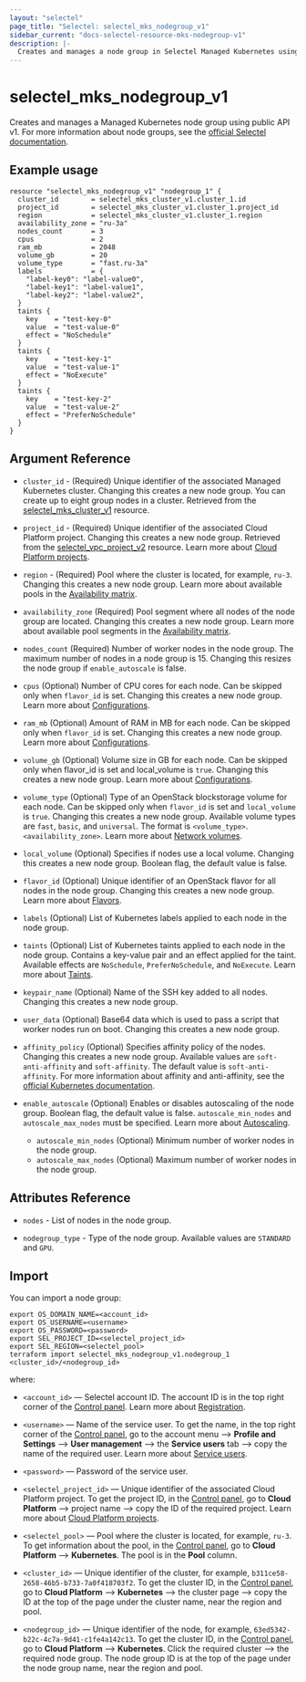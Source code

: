 ```yaml
---
layout: "selectel"
page_title: "Selectel: selectel_mks_nodegroup_v1"
sidebar_current: "docs-selectel-resource-mks-nodegroup-v1"
description: |-
  Creates and manages a node group in Selectel Managed Kubernetes using public API v1.
---
```


# selectel\_mks\_nodegroup\_v1

Creates and manages a Managed Kubernetes node group using public API v1. For more information about node groups, see the [official Selectel documentation](https://docs.selectel.ru/cloud/managed-kubernetes/node-groups/).

## Example usage

```hcl
resource "selectel_mks_nodegroup_v1" "nodegroup_1" {
  cluster_id        = selectel_mks_cluster_v1.cluster_1.id
  project_id        = selectel_mks_cluster_v1.cluster_1.project_id
  region            = selectel_mks_cluster_v1.cluster_1.region
  availability_zone = "ru-3a"
  nodes_count       = 3
  cpus              = 2
  ram_mb            = 2048
  volume_gb         = 20
  volume_type       = "fast.ru-3a"
  labels            = {
    "label-key0": "label-value0",
    "label-key1": "label-value1",
    "label-key2": "label-value2",
  }
  taints {
    key    = "test-key-0"
    value  = "test-value-0"
    effect = "NoSchedule"
  }
  taints {
    key    = "test-key-1"
    value  = "test-value-1"
    effect = "NoExecute"
  }
  taints {
    key    = "test-key-2"
    value  = "test-value-2"
    effect = "PreferNoSchedule"
  }
}
```

## Argument Reference

* `cluster_id` - (Required) Unique identifier of the associated Managed Kubernetes cluster. Changing this creates a new node group. You can create up to eight group nodes in a cluster. Retrieved from the [selectel_mks_cluster_v1](https://registry.terraform.io/providers/selectel/selectel/latest/docs/resources/mks_cluster_v1) resource.

* `project_id` - (Required) Unique identifier of the associated Cloud Platform project. Changing this creates a new node group. Retrieved from the [selectel_vpc_project_v2](https://registry.terraform.io/providers/selectel/selectel/latest/docs/resources/vpc_project_v2) resource. Learn more about [Cloud Platform projects](https://docs.selectel.ru/cloud/managed-kubernetes/about/projects/).

* `region` - (Required) Pool where the cluster is located, for example, `ru-3`. Changing this creates a new node group. Learn more about available pools in the [Availability matrix](https://docs.selectel.ru/control-panel-actions/availability-matrix/#managed-kubernetes).

* `availability_zone` (Required) Pool segment where all nodes of the node group are located. Changing this creates a new node group.  Learn more about available pool segments in the  [Availability matrix](https://docs.selectel.ru/control-panel-actions/availability-matrix/#managed-kubernetes).  

* `nodes_count` (Required) Number of worker nodes in the node group. The maximum number of nodes in a node group is 15. Changing this resizes the node group if `enable_autoscale` is false.

* `cpus` (Optional) Number of CPU cores for each node. Can be skipped only when `flavor_id` is set. Changing this creates a new node group. Learn more about [Configurations](https://docs.selectel.ru/cloud/managed-kubernetes/node-groups/configurations/).

* `ram_mb` (Optional) Amount of RAM in MB for each node. Can be skipped only when `flavor_id` is set. Changing this creates a new node group. Learn more about [Configurations](https://docs.selectel.ru/cloud/managed-kubernetes/node-groups/configurations/).

* `volume_gb` (Optional) Volume size in GB for each node. Can be skipped only when flavor_id is set and local_volume is `true`. Changing this creates a new node group.  Learn more about [Configurations](https://docs.selectel.ru/cloud/managed-kubernetes/node-groups/configurations/).

* `volume_type` (Optional) Type of an OpenStack blockstorage volume for each node. Can be skipped only when `flavor_id` is set and `local_volume` is `true`. Changing this creates a new node group.  Available volume types are `fast`, `basic`, and `universal`. The format is `<volume_type>`.`<availability_zone>`. Learn more about [Network volumes](https://docs.selectel.ru/cloud/servers/volumes/about-network-volumes/).

* `local_volume` (Optional) Specifies if nodes use a local volume.  Changing this creates a new node group. Boolean flag, the default value is false.

* `flavor_id` (Optional) Unique identifier of an OpenStack flavor for all nodes in the node group. Changing this creates a new node group. Learn more about [Flavors](https://docs.selectel.ru/cloud/managed-kubernetes/node-groups/configurations/#create-node-group-with-prebuilt-cloud-server-configuration).

* `labels` (Optional) List of Kubernetes labels applied to each node in the node group.

* `taints` (Optional) List of Kubernetes taints applied to each node in the node group.  Contains a key-value pair and an effect applied for the taint. Available effects are `NoSchedule`, `PreferNoSchedule`, and `NoExecute`. Learn more about [Taints](https://docs.selectel.ru/cloud/managed-kubernetes/node-groups/add-taints/).

* `keypair_name` (Optional) Name of the SSH key added to all nodes. Changing this creates a new node group.

* `user_data` (Optional) Base64 data which is used to pass a script that worker nodes run on boot. Changing this creates a new node group.

* `affinity_policy` (Optional) Specifies affinity policy of the nodes. Changing this creates a new node group. Available values are `soft-anti-affinity` and `soft-affinity`. The default value is `soft-anti-affinity`. For more information about affinity and anti-affinity, see the [official Kubernetes documentation](https://kubernetes.io/docs/concepts/scheduling-eviction/assign-pod-node/#affinity-and-anti-affinity).

* `enable_autoscale` (Optional) Enables or disables autoscaling of the node group. Boolean flag, the default value is false. `autoscale_min_nodes` and `autoscale_max_nodes` must be specified. Learn more about [Autoscaling](https://docs.selectel.ru/cloud/managed-kubernetes/node-groups/cluster-autoscaler/).

  * `autoscale_min_nodes` (Optional) Minimum number of worker nodes in the node group.
  * `autoscale_max_nodes` (Optional) Maximum number of worker nodes in the node group.

## Attributes Reference

* `nodes` - List of nodes in the node group.

* `nodegroup_type` - Type of the node group. Available values are `STANDARD` and `GPU`.

## Import

You can import a node group:

```shell
export OS_DOMAIN_NAME=<account_id>
export OS_USERNAME=<username>
export OS_PASSWORD=<password>
export SEL_PROJECT_ID=<selectel_project_id>
export SEL_REGION=<selectel_pool>
terraform import selectel_mks_nodegroup_v1.nodegroup_1 <cluster_id>/<nodegroup_id>
```

where:

* `<account_id>` — Selectel account ID. The account ID is in the top right corner of the [Control panel](https://my.selectel.ru/). Learn more about [Registration](https://docs.selectel.ru/control-panel-actions/account/registration/).

* `<username>` — Name of the service user. To get the name, in the top right corner of the [Control panel](https://my.selectel.ru/profile/users_management/users?type=service), go to the account menu ⟶ **Profile and Settings** ⟶ **User management** ⟶ the **Service users** tab ⟶ copy the name of the required user. Learn more about [Service users](https://docs.selectel.ru/control-panel-actions/users-and-roles/user-types-and-roles/).

* `<password>` — Password of the service user. 

* `<selectel_project_id>` — Unique identifier of the associated Cloud Platform project. To get the project ID, in the [Control panel](https://my.selectel.ru/vpc/), go to **Cloud Platform** ⟶ project name ⟶ copy the ID of the required project. Learn more about [Cloud Platform projects](https://docs.selectel.ru/cloud/managed-kubernetes/about/projects/).

* `<selectel_pool>` — Pool where the cluster is located, for example, `ru-3`. To get information about the pool, in the [Control panel](https://my.selectel.ru/vpc/mks/), go to **Cloud Platform** ⟶ **Kubernetes**. The pool is in the **Pool** column.

* `<cluster_id>` — Unique identifier of the cluster, for example, `b311ce58-2658-46b5-b733-7a0f418703f2`. To get the cluster ID, in the [Control panel](https://my.selectel.ru/vpc/mks/), go to **Cloud Platform** ⟶ **Kubernetes** ⟶ the cluster page ⟶ copy the ID at the top of the page under the cluster name, near the region and pool.

* `<nodegroup_id>` — Unique identifier of the node, for example, `63ed5342-b22c-4c7a-9d41-c1fe4a142c13`. To get the cluster ID, in the [Control panel](https://my.selectel.ru/vpc/mks/), go to **Cloud Platform** ⟶ **Kubernetes**. Click the required cluster ⟶ the required node group. The node group ID is at the top of the page under the node group name, near the region and pool.
